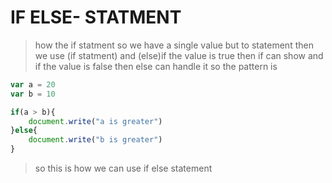 # IF ELSE- STATMENT 
> how the if statment 
so
we have a single value but to statement then we use (if statment) and (else)if the value is true then if can show and if the value is false then else can handle it 
so the pattern is 
```javascript 
var a = 20
var b = 10

if(a > b){
    document.write("a is greater")
}else{
    document.write("b is greater")
}
```
> so this is how we can use if else statement